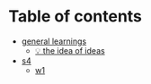 # Table of contents

* [general learnings](README.md)
  * [💡 the idea of ideas](general-learnings/the-idea-of-ideas.md)
* [s4](s4/README.md)
  * [w1](s4/w1.md)
